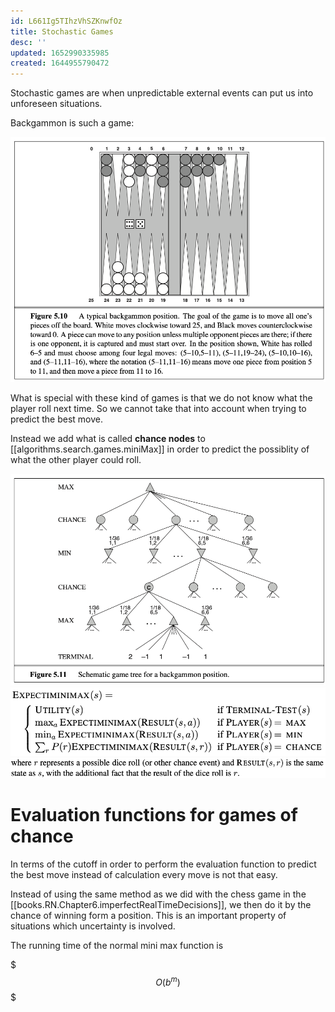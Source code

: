 ```yaml
---
id: L661Ig5TIhzVhSZKnwfOz
title: Stochastic Games
desc: ''
updated: 1652990335985
created: 1644955790472
---
```

Stochastic games are when unpredictable external events can put us into unforeseen situations.

Backgammon is such a game:

![](./assets/images/2022-02-15-21-12-05.png)

What is special with these kind of games is that we do not know what the player roll next time. So we cannot take that into account when trying to predict the best move. 

Instead we add what is called **chance nodes** to [[algorithms.search.games.miniMax]] in order to predict the possiblity of what the other player could roll.

![](./assets/images/2022-02-15-21-14-33.png)
![](./assets/images/2022-02-15-21-15-21.png)
![](./assets/images/2022-02-15-21-15-45.png)

# Evaluation functions for games of chance
In terms of the cutoff in order to perform the evaluation function to predict the best move instead of calculation every move is not that easy. 

Instead of using the same method as we did with the chess game in the [[books.RN.Chapter6.imperfectRealTimeDecisions]], we then do it by the chance of winning form a position. This is an important property of situations which uncertainty is involved. 

The running time of the normal mini max function is 

$$$
O(b^m)
$$$

